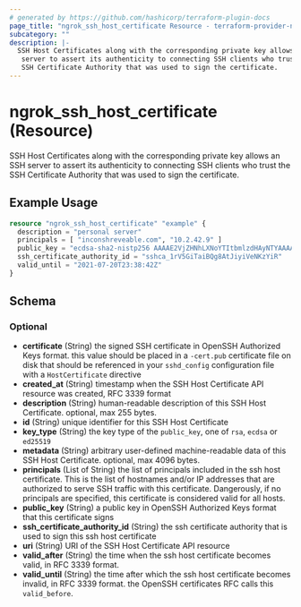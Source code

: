```yaml
---
# generated by https://github.com/hashicorp/terraform-plugin-docs
page_title: "ngrok_ssh_host_certificate Resource - terraform-provider-ngrok"
subcategory: ""
description: |-
  SSH Host Certificates along with the corresponding private key allows an SSH
   server to assert its authenticity to connecting SSH clients who trust the
   SSH Certificate Authority that was used to sign the certificate.
---
```


# ngrok_ssh_host_certificate (Resource)

SSH Host Certificates along with the corresponding private key allows an SSH
 server to assert its authenticity to connecting SSH clients who trust the
 SSH Certificate Authority that was used to sign the certificate.

## Example Usage

```terraform
resource "ngrok_ssh_host_certificate" "example" {
  description = "personal server"
  principals = [ "inconshreveable.com", "10.2.42.9" ]
  public_key = "ecdsa-sha2-nistp256 AAAAE2VjZHNhLXNoYTItbmlzdHAyNTYAAAAIbmlzdHAyNTYAAABBBI3oSgxrOEJ+tIJ/n6VYtxQIFvynqlOHpfOAJ4x4OfmMYDkbf8dr6RAuUSf+ZC2HMCujta7EjZ9t+6v08Ue+Cgk= inconshreveable.com"
  ssh_certificate_authority_id = "sshca_1rV5GiTaiBQg8AtJiyiVeNKzYiR"
  valid_until = "2021-07-20T23:38:42Z"
}
```

<!-- schema generated by tfplugindocs -->
## Schema

### Optional

- **certificate** (String) the signed SSH certificate in OpenSSH Authorized Keys format. this value should be placed in a `-cert.pub` certificate file on disk that should be referenced in your `sshd_config` configuration file with a `HostCertificate` directive
- **created_at** (String) timestamp when the SSH Host Certificate API resource was created, RFC 3339 format
- **description** (String) human-readable description of this SSH Host Certificate. optional, max 255 bytes.
- **id** (String) unique identifier for this SSH Host Certificate
- **key_type** (String) the key type of the `public_key`, one of `rsa`, `ecdsa` or `ed25519`
- **metadata** (String) arbitrary user-defined machine-readable data of this SSH Host Certificate. optional, max 4096 bytes.
- **principals** (List of String) the list of principals included in the ssh host certificate. This is the list of hostnames and/or IP addresses that are authorized to serve SSH traffic with this certificate. Dangerously, if no principals are specified, this certificate is considered valid for all hosts.
- **public_key** (String) a public key in OpenSSH Authorized Keys format that this certificate signs
- **ssh_certificate_authority_id** (String) the ssh certificate authority that is used to sign this ssh host certificate
- **uri** (String) URI of the SSH Host Certificate API resource
- **valid_after** (String) the time when the ssh host certificate becomes valid, in RFC 3339 format.
- **valid_until** (String) the time after which the ssh host certificate becomes invalid, in RFC 3339 format. the OpenSSH certificates RFC calls this `valid_before`.


